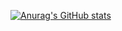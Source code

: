 [![Anurag's GitHub stats](https://github-readme-stats.vercel.app/api?username=selrond&count_private=true&show_icons=true&theme=ayu-mirage&custom_title=Me%2C+as+seen+by+GitHub)](https://github.com/anuraghazra/github-readme-stats)
